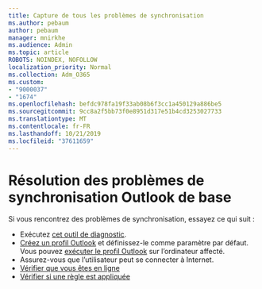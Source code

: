 ```yaml
---
title: Capture de tous les problèmes de synchronisation
ms.author: pebaum
author: pebaum
manager: mnirkhe
ms.audience: Admin
ms.topic: article
ROBOTS: NOINDEX, NOFOLLOW
localization_priority: Normal
ms.collection: Adm_O365
ms.custom:
- "9000037"
- "1674"
ms.openlocfilehash: befdc978fa19f33ab08b6f3cc1a450129a886be5
ms.sourcegitcommit: 9cc8a2f5bb73f0e8951d317e51b4cd3253027733
ms.translationtype: MT
ms.contentlocale: fr-FR
ms.lasthandoff: 10/21/2019
ms.locfileid: "37611659"
---
```

# <a name="basic-outlook-sync-troubleshooting"></a>Résolution des problèmes de synchronisation Outlook de base

Si vous rencontrez des problèmes de synchronisation, essayez ce qui suit :

- Exécutez [cet outil de diagnostic](https://aka.ms/sara-outlooksendreceive).
- [Créez un profil Outlook](https://support.office.com/article/f544c1ba-3352-4b3b-be0b-8d42a540459d) et définissez-le comme paramètre par défaut. Vous pouvez [exécuter le profil Outlook](https://aka.ms/SaRA-OutlookSetupProfile) sur l’ordinateur affecté.
- Assurez-vous que l’utilisateur peut se connecter à Internet. 
- [Vérifier que vous êtes en ligne](https://support.office.com/article/2460e4a8-16c7-47fc-b204-b1549275aac9)
- [Vérifier si une règle est appliquée](https://support.office.com/article/C24F5DEA-9465-4DF4-AD17-A50704D66C59)